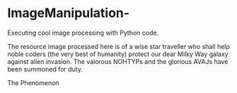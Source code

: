 # ImageManipulation-
Executing cool image processing with Python code.

The resource image processed here is of a wise star traveller who shall help noble coders (the very best of humanity) protect our dear Milky Way galaxy
against alien invasion. 
The valorous NOHTYPs and the glorious AVAJs have been summoned for duty.

The Phenomenon 
